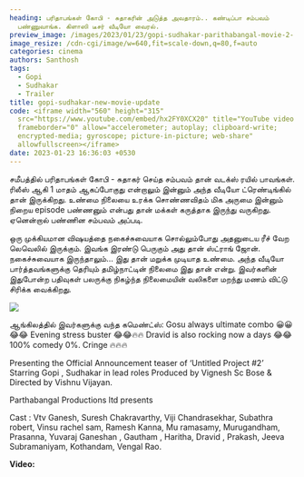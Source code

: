 ```yaml
---
heading: பரிதாபங்கள் கோபி - சுதாகரின் அடுத்த அவதாரம்.. கண்டிப்பா சம்பவம்
  பண்ணுவாங்க. கிளாஸி டீசர் வீடியோ வைரல்.
preview_image: /images/2023/01/23/gopi-sudhakar-parithabangal-movie-2-.jpg
image_resize: /cdn-cgi/image/w=640,fit=scale-down,q=80,f=auto
categories: cinema
authors: Santhosh
tags:
  - Gopi
  - Sudhakar
  - Trailer
title: gopi-sudhakar-new-movie-update
code: <iframe width="560" height="315"
  src="https://www.youtube.com/embed/hx2FY0XCX20" title="YouTube video player"
  frameborder="0" allow="accelerometer; autoplay; clipboard-write;
  encrypted-media; gyroscope; picture-in-picture; web-share"
  allowfullscreen></iframe>
date: 2023-01-23 16:36:03 +0530
---
```

சமீபத்தில் பரிதாபங்கள் கோபி - சுதாகர் செய்த சம்பவம் தான் வடக்ஸ் ரயில் பாவங்கள். ரிலீஸ் ஆகி 1 மாதம்  ஆகப்போகுது என்றாலும் இன்னும் அந்த வீடியோ ட்ரெண்டிங்கில் தான் இருக்கிறது. உண்மை நிலையை உரக்க சொண்ணவிதம் மிக அருமை இன்னும் நிறைய episode பண்ணனும் என்பது தான் மக்கள் கருத்தாக இருந்து வருகிறது. ஏனென்றால் பண்ணின சம்பவம் அப்படி.

ஒரு முக்கியமான விஷயத்தை நகைச்சுவையாக சொல்லும்போது அதனுடைய ரீச் வேற லெவெலில் இருக்கும். இவங்க இரண்டு பெருகும் அது தான் ஸ்ட்ராங் ஜோன். நகைச்சுவையாக இருந்தாலும்... இது தான் மறுக்க முடியாத உண்மை. அந்த வீடியோ பார்த்தவங்களுக்கு தெரியும் தமிழ்நாட்டின் நிலைமை இது தான் என்று. இவர்களின் இதுபோன்ற பதிவுகள் பலருக்கு நிகழ்ந்த நிலைமையின் வலிகளை மறந்து மணம் விட்டு சிரிக்க வைக்கிறது.

![](/images/2023/01/23/gopi-sudhakar-parithabangal-movie-1-.jpg)

ஆங்கிலத்தில் இவர்களுக்கு வந்த கமெண்ட்ஸ்:
Gosu always ultimate combo 😀😀😂😂
Evening stress buster 😂😂🔥🔥
Dravid is also rocking now a days 😂😂
100% comedy
0%. Cringe 🔥🔥🔥

Presenting the Official Announcement teaser of ‘Untitled Project #2’
Starring Gopi , Sudhakar in lead roles Produced by Vignesh Sc Bose & Directed by Vishnu Vijayan.

Parthabangal Productions ltd presents

Cast : Vtv Ganesh, Suresh Chakravarthy, Viji Chandrasekhar, Subathra robert, Vinsu rachel sam, Ramesh Kanna, Mu ramasamy, Murugandham, Prasanna, Yuvaraj Ganeshan , Gautham , Haritha, Dravid , Prakash, Jeeva Subramaniyam, Kothandam, Vengal Rao. 

**Video:**